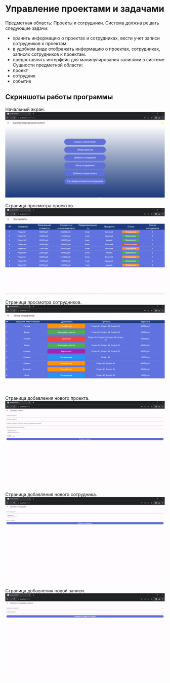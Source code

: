 # Управление проектами и задачами
Предметная область: Проекты и сотрудники.
Система должна решать следующие задачи:
- хранить информацию о проектах и сотрудниках, вести учет записи сотрудников к проектам.
- в удобном виде отображать информацию о проектах, сотрудниках, записях сотрудников к проектам.
- предоставлять интерфейс для манипулирования записями в системе
Сущности предметной области:
- проект
- сотрудник
- событие


## Скриншоты работы программы
Начальный экран.
![Начальный экран](https://github.com/RustamKZ/task_manager_app/blob/master/Начальный%20экран.PNG)

Страница просмотра проектов.
![Страница просмотра проектов](https://github.com/RustamKZ/task_manager_app/blob/master/Экран%20страницы%20с%20проектами.PNG)

Страница просмотра сотрудников.
![Страница просмотра сотрудников](https://github.com/RustamKZ/task_manager_app/blob/master/Экран%20страницы%20с%20сотрудниками.PNG)

Страница добавления нового проекта.
![Страница добавления нового проекта](https://github.com/RustamKZ/task_manager_app/blob/master/Страница%20добавления%20нового%20проекта..PNG)

Страница добавления нового сотрудника.
![Страница добавления нового сотрудника](https://github.com/RustamKZ/task_manager_app/blob/master/Страница%20добавления%20нового%20сотрудника..PNG)

Страница добавления новой записи.
![Страница добавления новой записи](https://github.com/RustamKZ/task_manager_app/blob/master/Страница%20с%20созданием%20новой%20записи..PNG)
